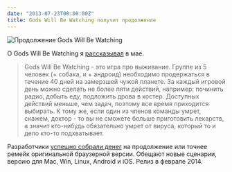 ```yaml
---
date: "2013-07-23T00:00:00Z"
title: Gods Will Be Watching получит продолжение
---
```


![Продолжение Gods Will Be Watching](/img/posts/gwbwu-2.jpg)

О Gods Will Be Watching я [рассказывал](http://gornostaev.org/blog/gods-will-be-watching/) в мае.

> Gods Will Be Watching - это игра про выживание. Группе из 5 человек (+ собака, и + андроид) 
> необходимо продержаться в течение 40 дней на замерзшей чужой планете. За каждый игровой день 
> можно сделать не более пяти действий, например: починить радио, добыть еду, подложить дрова в 
> костер. Доступных действий меньше, чем задач, поэтому все время приходится выбирать. К тому же, 
> если один из членов команды умрет, скажем, доктор - то вы не сможете больше приготовить 
> лекарств, а значит кто-нибудь обязательно умрет от вируса, который то и дело кто-то подхватывает.

Разработчики [успешно собрали денег](http://www.indiegogo.com/projects/gods-will-be-watching) на продолжение или точнее ремейк оригинальной браузерной версии. Обещают новые сценарии, версию для Mac, Win, Linux, Android и iOS. Релиз в феврале 2014.